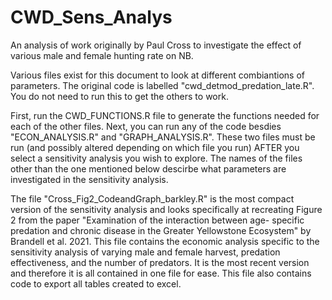 # CWD_Sens_Analys
An analysis of work originally by Paul Cross to investigate the effect of various male and female hunting rate on NB.

Various files exist for this document to look at different combiantions of parameters. The original code is labelled "cwd_detmod_predation_late.R". You do not need to run this to get the others to work. 

First, run the CWD_FUNCTIONS.R file to generate the functions needed for each of the other files. 
Next, you can run any of the code besdies "ECON_ANALYSIS.R" and "GRAPH_ANALYSIS.R". These two files must be run (and possibly altered depending on which file you run) AFTER you select a sensitivity analysis you wish to explore. The names of the files other than the one mentioned below descirbe what parameters are investigated in the sensitivity analysis.

The file "Cross_Fig2_CodeandGraph_barkley.R" is the most compact version of the sensitivity analysis and looks specifically at recreating Figure 2 from the paper "Examination of the interaction between age- specific predation and chronic disease in the Greater Yellowstone Ecosystem" by Brandell et al. 2021. This file contains the economic analysis specific to the sensitivity analysis of varying male and female harvest, predation effectiveness, and the number of predators. It is the most recent version and therefore it is all contained in one file for ease. This file also contains code to export all tables created to excel. 

